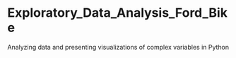 # Exploratory_Data_Analysis_Ford_Bike
Analyzing data and presenting visualizations of complex variables in Python
